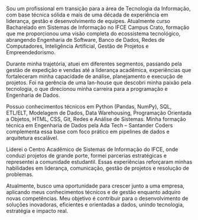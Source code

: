Sou um profissional em transição para a área de Tecnologia da Informação, com base técnica sólida e mais de uma década de experiência em liderança, gestão e desenvolvimento de equipes. Atualmente curso Bacharelado em Sistemas de Informação no IFCE Campus Crato, formação que me proporcionou uma visão completa do ecossistema tecnológico, abrangendo Engenharia de Software, Banco de Dados, Redes de Computadores, Inteligência Artificial, Gestão de Projetos e Empreendedorismo.

Durante minha trajetória, atuei em diferentes segmentos, passando pela gestão de expedição e vendas até a liderança acadêmica, experiências que fortaleceram minha capacidade de análise, planejamento e execução de projetos. Foi na gerência de uma lan-house que descobri minha paixão pela tecnologia, o que direcionou minha carreira para a programação e Engenharia de Dados.

Possuo conhecimentos técnicos em Python (Pandas, NumPy), SQL, ETL/ELT, Modelagem de Dados, Data Warehousing, Programação Orientada a Objetos, HTML, CSS, Git, Redes e Análise de Sistemas. Minha formação técnica em Engenharia de Dados pela Ada Tech – Santander Coders complementa essa base com foco prático em pipelines de dados e arquitetura escalável.

Liderei o Centro Acadêmico de Sistemas de Informação do IFCE, onde conduzi projetos de grande porte, formei parcerias estratégicas e representei a comunidade estudantil. Essas experiências reforçaram minhas habilidades em liderança, comunicação, gestão de projetos e resolução de problemas.

Atualmente, busco uma oportunidade para crescer junto a uma empresa, aplicando meus conhecimentos técnicos e de gestão enquanto adquiro novas competências. Meu objetivo é contribuir para o desenvolvimento de soluções inovadoras, eficientes e orientadas a dados, unindo tecnologia, estratégia e impacto real.

